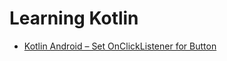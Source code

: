 # Learning Kotlin

- [Kotlin Android – Set OnClickListener for Button](https://www.tutorialkart.com/kotlin-android/set-onclicklistener-button-kotlin-android/)